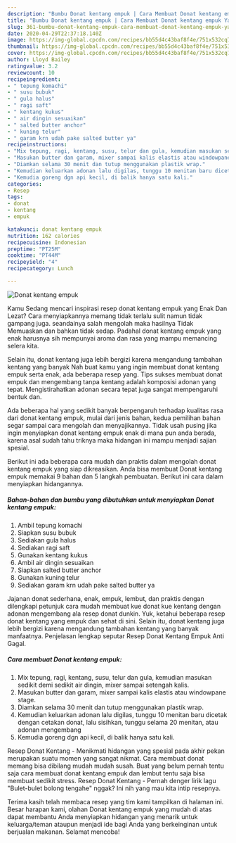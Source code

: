 ```yaml
---
description: "Bumbu Donat kentang empuk | Cara Membuat Donat kentang empuk Yang Enak dan Simpel"
title: "Bumbu Donat kentang empuk | Cara Membuat Donat kentang empuk Yang Enak dan Simpel"
slug: 361-bumbu-donat-kentang-empuk-cara-membuat-donat-kentang-empuk-yang-enak-dan-simpel
date: 2020-04-29T22:37:18.140Z
image: https://img-global.cpcdn.com/recipes/bb55d4c43baf8f4e/751x532cq70/donat-kentang-empuk-foto-resep-utama.jpg
thumbnail: https://img-global.cpcdn.com/recipes/bb55d4c43baf8f4e/751x532cq70/donat-kentang-empuk-foto-resep-utama.jpg
cover: https://img-global.cpcdn.com/recipes/bb55d4c43baf8f4e/751x532cq70/donat-kentang-empuk-foto-resep-utama.jpg
author: Lloyd Bailey
ratingvalue: 3.2
reviewcount: 10
recipeingredient:
- " tepung komachi"
- " susu bubuk"
- " gula halus"
- " ragi saft"
- " kentang kukus"
- " air dingin sesuaikan"
- " salted butter anchor"
- " kuning telur"
- " garam krn udah pake salted butter ya"
recipeinstructions:
- "Mix tepung, ragi, kentang, susu, telur dan gula, kemudian masukan sedikit demi sedikit air dingin, mixer sampai setengah kalis."
- "Masukan butter dan garam, mixer sampai kalis elastis atau windowpane stage."
- "Diamkan selama 30 menit dan tutup menggunakan plastik wrap."
- "Kemudian keluarkan adonan lalu digilas, tunggu 10 menitan baru dicetak dengan cetakan donat, lalu sisihkan, tunggu selama 20 menitan, atau adonan mengembang"
- "Kemudia goreng dgn api kecil, di balik hanya satu kali."
categories:
- Resep
tags:
- donat
- kentang
- empuk

katakunci: donat kentang empuk 
nutrition: 162 calories
recipecuisine: Indonesian
preptime: "PT25M"
cooktime: "PT44M"
recipeyield: "4"
recipecategory: Lunch

---
```



![Donat kentang empuk](https://img-global.cpcdn.com/recipes/bb55d4c43baf8f4e/751x532cq70/donat-kentang-empuk-foto-resep-utama.jpg)

Kamu Sedang mencari inspirasi resep donat kentang empuk yang Enak Dan Lezat? Cara menyiapkannya memang tidak terlalu sulit namun tidak gampang juga. seandainya salah mengolah maka hasilnya Tidak Memuaskan dan bahkan tidak sedap. Padahal donat kentang empuk yang enak harusnya sih mempunyai aroma dan rasa yang mampu memancing selera kita.

Selain itu, donat kentang juga lebih bergizi karena mengandung tambahan kentang yang banyak Nah buat kamu yang ingin membuat donat kentang empuk serta enak, ada beberapa resep yang. Tips sukses membuat donat empuk dan mengembang tanpa kentang adalah komposisi adonan yang tepat. Mengistirahatkan adonan secara tepat juga sangat mempengaruhi bentuk dan.

Ada beberapa hal yang sedikit banyak berpengaruh terhadap kualitas rasa dari donat kentang empuk, mulai dari jenis bahan, kedua pemilihan bahan segar sampai cara mengolah dan menyajikannya. Tidak usah pusing jika ingin menyiapkan donat kentang empuk enak di mana pun anda berada, karena asal sudah tahu triknya maka hidangan ini mampu menjadi sajian spesial.


Berikut ini ada beberapa cara mudah dan praktis dalam mengolah donat kentang empuk yang siap dikreasikan. Anda bisa membuat Donat kentang empuk memakai 9 bahan dan 5 langkah pembuatan. Berikut ini cara dalam menyiapkan hidangannya.

<!--inarticleads1-->

##### Bahan-bahan dan bumbu yang dibutuhkan untuk menyiapkan Donat kentang empuk:

1. Ambil  tepung komachi
1. Siapkan  susu bubuk
1. Sediakan  gula halus
1. Sediakan  ragi saft
1. Gunakan  kentang kukus
1. Ambil  air dingin sesuaikan
1. Siapkan  salted butter anchor
1. Gunakan  kuning telur
1. Sediakan  garam krn udah pake salted butter ya


Jajanan donat sederhana, enak, empuk, lembut, dan praktis dengan dilengkapi petunjuk cara mudah membuat kue donat kue kentang dengan adonan mengembang ala resep donat dunkin. Yuk, ketahui beberapa resep donat kentang yang empuk dan sehat di sini. Selain itu, donat kentang juga lebih bergizi karena mengandung tambahan kentang yang banyak manfaatnya. Penjelasan lengkap seputar Resep Donat Kentang Empuk Anti Gagal. 

<!--inarticleads2-->

##### Cara membuat Donat kentang empuk:

1. Mix tepung, ragi, kentang, susu, telur dan gula, kemudian masukan sedikit demi sedikit air dingin, mixer sampai setengah kalis.
1. Masukan butter dan garam, mixer sampai kalis elastis atau windowpane stage.
1. Diamkan selama 30 menit dan tutup menggunakan plastik wrap.
1. Kemudian keluarkan adonan lalu digilas, tunggu 10 menitan baru dicetak dengan cetakan donat, lalu sisihkan, tunggu selama 20 menitan, atau adonan mengembang
1. Kemudia goreng dgn api kecil, di balik hanya satu kali.


Resep Donat Kentang - Menikmati hidangan yang spesial pada akhir pekan merupakan suatu momen yang sangat nikmat. Cara membuat donat memang bisa dibilang mudah mudah susah. Buat yang belum pernah tentu saja cara membuat donat kentang empuk dan lembut tentu saja bisa membuat sedikit stress. Resep Donat Kentang - Pernah denger lirik lagu &#34;Bulet-bulet bolong tengahe&#34; nggak? Ini nih yang mau kita intip resepnya. 

Terima kasih telah membaca resep yang tim kami tampilkan di halaman ini. Besar harapan kami, olahan Donat kentang empuk yang mudah di atas dapat membantu Anda menyiapkan hidangan yang menarik untuk keluarga/teman ataupun menjadi ide bagi Anda yang berkeinginan untuk berjualan makanan. Selamat mencoba!
